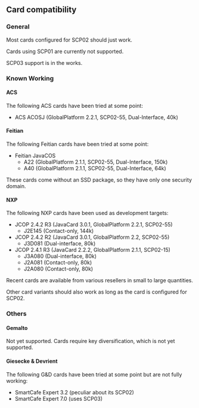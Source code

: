 ## Card compatibility

### General

Most cards configured for SCP02 should just work.

Cards using SCP01 are currently not supported. 

SCP03 support is in the works.

### Known Working

#### ACS

The following ACS cards have been tried at some point:

 * ACS ACOSJ (GlobalPlatform 2.2.1, SCP02-55, Dual-Interface, 40k)

#### Feitian

The following Feitian cards have been tried at some point:

 * Feitian JavaCOS
   * A22 (GlobalPlatform 2.1.1, SCP02-55, Dual-Interface, 150k)
   * A40 (GlobalPlatform 2.1.1, SCP02-55, Dual-Interface, 64k)

These cards come without an SSD package, so they have only one security domain.

#### NXP

The following NXP cards have been used as development targets:

 * JCOP 2.4.2 R3 (JavaCard 3.0.1, GlobalPlatform 2.2.1, SCP02-55)
   * J2E145 (Contact-only, 144k)
 * JCOP 2.4.2 R2 (JavaCard 3.0.1, GlobalPlatform 2.2, SCP02-55)
   * J3D081 (Dual-interface, 80k)
 * JCOP 2.4.1 R3 (JavaCard 2.2.2, GlobalPlatform 2.1.1, SCP02-15)
   * J3A080 (Dual-interface, 80k)
   * J2A081 (Contact-only, 80k)
   * J2A080 (Contact-only, 80k)

Recent cards are available from various resellers in small to large quantities.

Other card variants should also work as long as the card is configured for SCP02.

### Others

#### Gemalto

Not yet supported. Cards require key diversification, which is not yet supported.

#### Giesecke &amp; Devrient

The following G&amp;D cards have been tried at some point but are not fully working:

 * SmartCafe Expert 3.2 (peculiar about its SCP02)
 * SmartCafe Expert 7.0 (uses SCP03)
